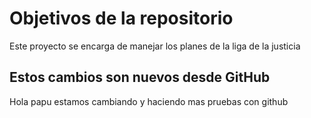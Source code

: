 # Objetivos de la repositorio

Este proyecto se encarga de manejar los planes de la liga de la justicia


## Estos cambios son nuevos desde GitHub

Hola papu estamos cambiando y haciendo mas pruebas con github

